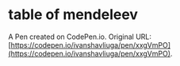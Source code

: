 # table of mendeleev

A Pen created on CodePen.io. Original URL: [https://codepen.io/ivanshavliuga/pen/xxgVmPO](https://codepen.io/ivanshavliuga/pen/xxgVmPO).


